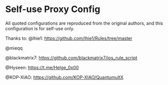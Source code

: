 # Self-use Proxy Config
All quoted configurations are reproduced from the original authors, and this configuration is for self-use only.

Thanks to:
@lhie1: https://github.com/lhie1/Rules/tree/master 

@mieqq 

@blackmatrix7: https://github.com/blackmatrix7/ios_rule_script 

@Hyseen: https://t.me/Helge_0x00 

@KOP-XIAO: https://github.com/KOP-XIAO/QuantumultX



